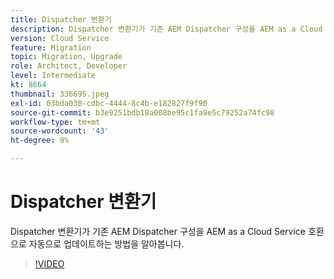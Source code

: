 ```yaml
---
title: Dispatcher 변환기
description: Dispatcher 변환기가 기존 AEM Dispatcher 구성을 AEM as a Cloud Service 호환으로 자동으로 업데이트하는 방법을 알아봅니다.
version: Cloud Service
feature: Migration
topic: Migration, Upgrade
role: Architect, Developer
level: Intermediate
kt: 8664
thumbnail: 336695.jpeg
exl-id: 03bda030-cdbc-4444-8c4b-e182827f9f90
source-git-commit: b3e9251bdb18a008be95c1fa9e5c79252a74fc98
workflow-type: tm+mt
source-wordcount: '43'
ht-degree: 9%

---
```


# Dispatcher 변환기

Dispatcher 변환기가 기존 AEM Dispatcher 구성을 AEM as a Cloud Service 호환으로 자동으로 업데이트하는 방법을 알아봅니다.

>[!VIDEO](https://video.tv.adobe.com/v/336695?quality=12&learn=on)
